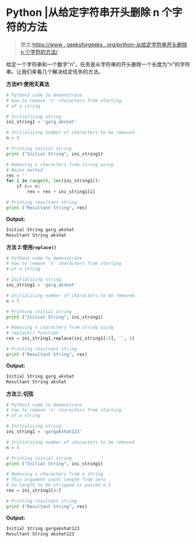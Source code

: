 # Python |从给定字符串开头删除 n 个字符的方法

> 原文:[https://www . geeksforgeeks . org/python-从给定字符串开头删除 n 个字符的方法/](https://www.geeksforgeeks.org/python-ways-to-remove-n-characters-from-start-of-given-string/)

给定一个字符串和一个数字“n”，任务是从字符串的开头删除一个长度为“n”的字符串。让我们来看几个解决给定任务的方法。

**方法#1:使用天真法**

```py
# Python3 code to demonstrate 
# how to remove 'n' characters from starting
# of a string

# Initialising string
ini_string1 = 'garg_akshat'

# Initialising number of characters to be removed
n = 5

# Printing initial string
print ("Initial String", ini_string1)

# Removing n characters from string using 
# Naive method
res = ''
for i in range(0, len(ini_string1)):
    if i>= n:
        res = res + ini_string1[i]

# Printing resultant string
print ("Resultant String", res)
```

**Output:**

```py
Initial String garg_akshat
Resultant String akshat

```

**方法 2:使用`replace()`**

```py
# Python3 code to demonstrate 
# how to remove 'n' characters from starting
# of a string

# Initialising string
ini_string1 = 'garg_akshat'

# Initialising number of characters to be removed
n = 5

# Printing initial string
print ("Initial String", ini_string1)

# Removing n characters from string using 
# replace() function
res = ini_string1.replace(ini_string1[:5], '', 1)

# Printing resultant string
print ("Resultant String", res)
```

**Output:**

```py
Initial String garg_akshat
Resultant String akshat

```

**方法三:切弦**

```py
# Python3 code to demonstrate 
# how to remove 'n' characters from starting
# of a string

# Initialising string
ini_string1 = 'gargakshat123'

# Initialising number of characters to be removed
n = 5

# Printing initial string
print ("Initial String", ini_string1)

# Removing n characters from a string
# This argument count length from zero 
# So length to be stripped is passed n-1
res = ini_string1[4:]

# Printing resultant string
print ("Resultant String", res)

```

**Output:**

```py
Initial String gargakshat123
Resultant String akshat123

```